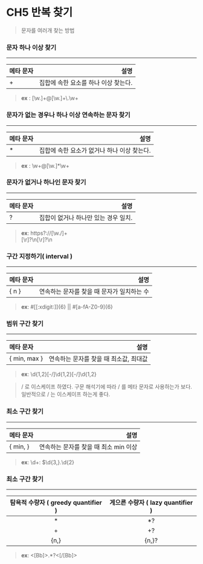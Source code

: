# CH5 반복 찾기

> 문자를 여러개 찾는 방법
>

### 문자 하나 이상 찾기
---

| 메타 문자 | 설명 |
| :--- | ---: |
| + | 집합에 속한 요소를 하나 이상 찾는다. |

> **ex** : 
	[\w.]+@[\w.]+\\.\w+
>

### 문자가 없는 경우나 하나 이상 연속하는 문자 찾기
---

| 메타 문자 | 설명 |
| :--- | ---: |
| * | 집합에 속한 요소가 없거나 하나 이상 찾는다. |

> **ex** : 
	\w+@[\w.]\*\w+  
>

### 문자가 없거나 하나인 문자 찾기
---

| 메타 문자 | 설명 |
| :--- | ---: |
| ? | 집합이 없거나 하나만 있는 경우 일치. |


> **ex**:
	https?://[\w./]+	
	[\r]?\n[\r]?\n
>


### 구간 지정하기( interval )
---

| 메타 문자 | 설명 |
| :--- | ---: |
| { n } | 연속하는 문자를 찾을 때 문자가 일치하는 수 |

> **ex**:
	#[[:xdigit:]]{6} || #[a-fA-Z0-9]{6}
>


### 범위 구간 찾기
---


| 메타 문자 | 설명 |
| :--- | ---: |
| { min, max } | 연속하는 문자를 찾을 때 최소값, 최대값 |


> **ex**:
	\d{1,2}[-\/]\d{1,2}[-\/]\d{1,2}
>

> \/ 로 이스케이프 하였다. 구문 해석기에 따라 / 를 메타 문자로 사용하는가 보다. 일반적으로 / 는 이스케이프 하는게 좋다.
>


### 최소 구간 찾기
---


| 메타 문자 | 설명 |
| :--- | ---: |
| { min, } | 연속하는 문자를 찾을 때 최소 min 이상 |


> **ex**:
	\d+: \$\d{3,}\.\d{2}
>


### 최소 구간 찾기
---


| 탐욕적 수량자 ( greedy quantifier )| 게으른 수량자 ( lazy quantifier ) |
| :---: | :---: |
| * | \*? |
| + | +? |
| {n,} | {n,}? |


> **ex**:
	<[Bb]>.*?<[/[Bb]>	
>


